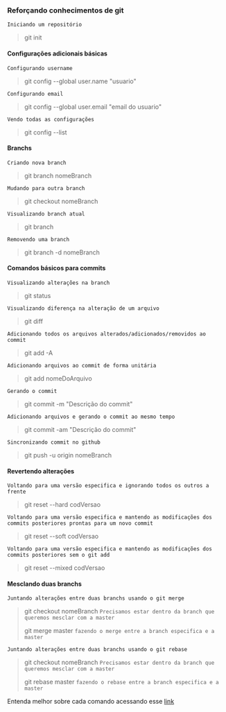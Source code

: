 ### Reforçando conhecimentos de git

`Iniciando um repositório`

> git init

#### Configurações adicionais básicas

`Configurando username`

> git config --global user.name "usuario"

`Configurando email`

> git config --global user.email "email do usuario"

`Vendo todas as configurações`

> git config --list

#### Branchs

`Criando nova branch`

> git branch nomeBranch


`Mudando para outra branch`

> git checkout nomeBranch


`Visualizando branch atual`

> git branch


`Removendo uma branch`

> git branch -d nomeBranch

#### Comandos básicos para commits
`Visualizando alterações na branch`

> git status


`Visualizando diferença na alteração de um arquivo`

> git diff


`Adicionando todos os arquivos alterados/adicionados/removidos ao commit`

> git add -A


`Adicionando arquivos ao commit de forma unitária`

> git add nomeDoArquivo


`Gerando o commit`

> git commit -m "Descrição do commit"


`Adicionando arquivos e gerando o commit ao mesmo tempo`

> git commit -am "Descrição do commit"


`Sincronizando commit no github`

> git push -u origin nomeBranch


#### Revertendo alterações
`Voltando para uma versão especifica e ignorando todos os outros a frente`

> git reset --hard codVersao


`Voltando para uma versão especifica e mantendo as modificações dos commits posteriores prontas para um novo commit`
> git reset --soft codVersao


`Voltando para uma versão especifica e mantendo as modificações dos commits posteriores sem o git add`
> git reset --mixed codVersao
>

#### Mesclando duas branchs

`Juntando alterações entre duas branchs usando o git merge`
> git checkout nomeBranch `Precisamos estar dentro da branch que queremos mesclar com a master`
>
> git merge master `fazendo o merge entre a branch especifica e a master`
>
`Juntando alterações entre duas branchs usando o git rebase`
> git checkout nomeBranch `Precisamos estar dentro da branch que queremos mesclar com a master`
>
> git rebase master `fazendo o rebase entre a branch especifica e a master`
>

Entenda melhor sobre cada comando acessando esse [link](https://www.treinaweb.com.br/blog/git-merge-e-git-rebase-quando-usa-los/)
